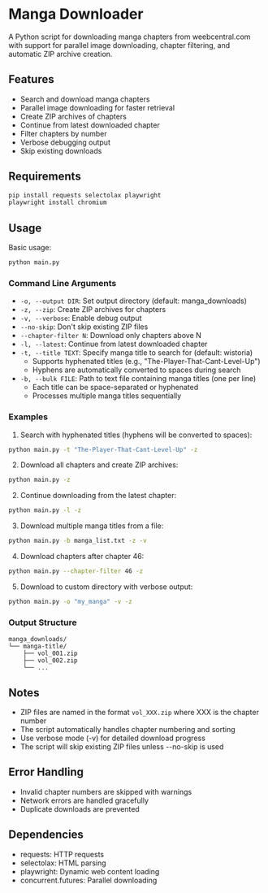 # Manga Downloader

A Python script for downloading manga chapters from weebcentral.com with support for parallel image downloading, chapter filtering, and automatic ZIP archive creation.

## Features

- Search and download manga chapters
- Parallel image downloading for faster retrieval
- Create ZIP archives of chapters
- Continue from latest downloaded chapter
- Filter chapters by number
- Verbose debugging output
- Skip existing downloads

## Requirements

```bash
pip install requests selectolax playwright
playwright install chromium
```

## Usage

Basic usage:

```bash
python main.py
```

### Command Line Arguments

- `-o, --output DIR`: Set output directory (default: manga_downloads)
- `-z, --zip`: Create ZIP archives for chapters
- `-v, --verbose`: Enable debug output
- `--no-skip`: Don't skip existing ZIP files
- `--chapter-filter N`: Download only chapters above N
- `-l, --latest`: Continue from latest downloaded chapter
- `-t, --title TEXT`: Specify manga title to search for (default: wistoria)
  - Supports hyphenated titles (e.g., "The-Player-That-Cant-Level-Up")
  - Hyphens are automatically converted to spaces during search
- `-b, --bulk FILE`: Path to text file containing manga titles (one per line)
  - Each title can be space-separated or hyphenated
  - Processes multiple manga titles sequentially

### Examples

1. Search with hyphenated titles (hyphens will be converted to spaces):

```bash
python main.py -t "The-Player-That-Cant-Level-Up" -z
```

2. Download all chapters and create ZIP archives:

```bash
python main.py -z
```

2. Continue downloading from the latest chapter:

```bash
python main.py -l -z
```

3. Download multiple manga titles from a file:

```bash
python main.py -b manga_list.txt -z -v
```

4. Download chapters after chapter 46:

```bash
python main.py --chapter-filter 46 -z
```

5. Download to custom directory with verbose output:

```bash
python main.py -o "my_manga" -v -z
```

### Output Structure

```
manga_downloads/
└── manga-title/
    ├── vol_001.zip
    ├── vol_002.zip
    └── ...
```

## Notes

- ZIP files are named in the format `vol_XXX.zip` where XXX is the chapter number
- The script automatically handles chapter numbering and sorting
- Use verbose mode (-v) for detailed download progress
- The script will skip existing ZIP files unless --no-skip is used

## Error Handling

- Invalid chapter numbers are skipped with warnings
- Network errors are handled gracefully
- Duplicate downloads are prevented

## Dependencies

- requests: HTTP requests
- selectolax: HTML parsing
- playwright: Dynamic web content loading
- concurrent.futures: Parallel downloading
